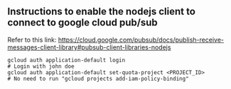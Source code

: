 ## Instructions to enable the nodejs client to connect to google cloud pub/sub

Refer to this link: https://cloud.google.com/pubsub/docs/publish-receive-messages-client-library#pubsub-client-libraries-nodejs

    gcloud auth application-default login
    # Login with john doe
    gcloud auth application-default set-quota-project <PROJECT_ID>
    # No need to run "gcloud projects add-iam-policy-binding"
